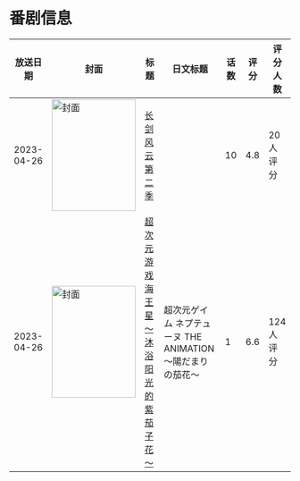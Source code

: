 # 番剧信息

|放送日期|封面|标题|日文标题|话数|评分|评分人数|
|---|---|---|---|---|---|---|
|2023-04-26|<img src="https://lain.bgm.tv/pic/cover/c/9c/e9/358666_qQB3o.jpg" alt="封面" style="width:150px;height:200px;object-fit:cover;">|[长剑风云 第二季](https://bangumi.tv/subject/358666)||10|4.8|20人评分|
|2023-04-26|<img src="https://lain.bgm.tv/pic/cover/c/77/fc/383525_wq4jd.jpg" alt="封面" style="width:150px;height:200px;object-fit:cover;">|[超次元游戏 海王星 ～沐浴阳光的紫茄子花～](https://bangumi.tv/subject/383525)|超次元ゲイム ネプテューヌ THE ANIMATION ～陽だまりの茄花～|1|6.6|124人评分|
